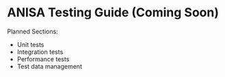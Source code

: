 # ANISA Testing Guide (Coming Soon)

Planned Sections:
- Unit tests
- Integration tests
- Performance tests
- Test data management



